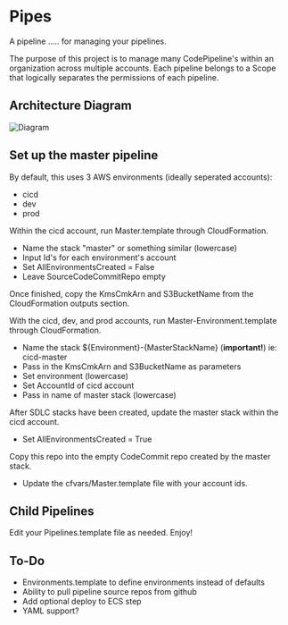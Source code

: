# Pipes
A pipeline ..... for managing your pipelines.

The purpose of this project is to manage many CodePipeline's within an organization across multiple accounts. Each pipeline belongs to a Scope that logically separates the permissions of each pipeline. 

## Architecture Diagram
![Diagram](farrantch.github.io/pipes.png)

## Set up the master pipeline
By default, this uses 3 AWS environments (ideally seperated accounts):
   - cicd
   - dev
   - prod

Within the cicd account, run Master.template through CloudFormation.
   - Name the stack "master" or something similar (lowercase)
   - Input Id's for each environment's account
   - Set AllEnvironmentsCreated = False
   - Leave SourceCodeCommitRepo empty
   
Once finished, copy the KmsCmkArn and S3BucketName from the CloudFormation outputs section.
    
With the cicd, dev, and prod accounts, run Master-Environment.template through CloudFormation.
   - Name the stack ${Environment}-{MasterStackName} (**important!**) ie: cicd-master 
   - Pass in the KmsCmkArn and S3BucketName as parameters
   - Set environment (lowercase)
   - Set AccountId of cicd account
   - Pass in name of master stack (lowercase)

After SDLC stacks have been created, update the master stack within the cicd account.
   - Set AllEnvironmentsCreated = True
   
Copy this repo into the empty CodeCommit repo created by the master stack.
   - Update the cfvars/Master.template file with your account ids.

## Child Pipelines
Edit your Pipelines.template file as needed. Enjoy!

## To-Do
   - Environments.template to define environments instead of defaults
   - Ability to pull pipeline source repos from github
   - Add optional deploy to ECS step
   - YAML support?
